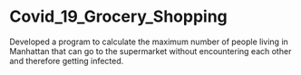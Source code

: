 # Covid_19_Grocery_Shopping
Developed a program to calculate the maximum number of people living in Manhattan that can go to the supermarket without encountering each other and therefore getting infected.
